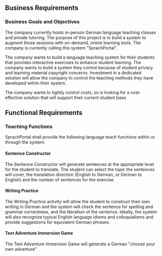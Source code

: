## Business Requirements

### Business Goals and Objectives

The company currently hosts in-person German language teaching classes and private tutoring. The purpose of this project is to build a system to augment those sessions with on-demand, online learning tools. The company is currently calling this system "SprachPortal".

The company wants to build a language teaching system for their students that provides interactive exercises to enhance student learning. The company wants to build a system they control because of student privacy and learning material copyright concerns. Investment in a dedicated solution will allow the company to control the teaching methods they have developed within their system.

The company wants to tightly control costs, so is looking for a cost-effective solution that will support their current student base.

## Functional Requirements

### Teaching Functions

SprachPortal shall provide the following language teach functions within or through the system:

#### Sentence Constructor

The Sentence Constructor will generate sentences at the appropriate level for the student to translate. The student can select the topic the sentences will cover, the translation direction (English to German, or German to English) and the number of sentences for the exercise.

#### Writing Practice

The Writing Practice activity will allow the student to construct their own writing in German and the system will check the sentence for spelling and grammar correctness, and the literalism of the sentence. Ideally, the system will also recognize typical English language idioms and colloquialisms and provide suggestions for equivalent German phrases.

#### Text Adventure Immersion Game

The Text Adventure Immersion Game will generate a German "choose your own adventure"